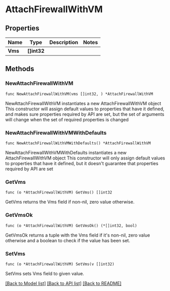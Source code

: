 # AttachFirewallWithVM

## Properties

Name | Type | Description | Notes
------------ | ------------- | ------------- | -------------
**Vms** | **[]int32** |  | 

## Methods

### NewAttachFirewallWithVM

`func NewAttachFirewallWithVM(vms []int32, ) *AttachFirewallWithVM`

NewAttachFirewallWithVM instantiates a new AttachFirewallWithVM object
This constructor will assign default values to properties that have it defined,
and makes sure properties required by API are set, but the set of arguments
will change when the set of required properties is changed

### NewAttachFirewallWithVMWithDefaults

`func NewAttachFirewallWithVMWithDefaults() *AttachFirewallWithVM`

NewAttachFirewallWithVMWithDefaults instantiates a new AttachFirewallWithVM object
This constructor will only assign default values to properties that have it defined,
but it doesn't guarantee that properties required by API are set

### GetVms

`func (o *AttachFirewallWithVM) GetVms() []int32`

GetVms returns the Vms field if non-nil, zero value otherwise.

### GetVmsOk

`func (o *AttachFirewallWithVM) GetVmsOk() (*[]int32, bool)`

GetVmsOk returns a tuple with the Vms field if it's non-nil, zero value otherwise
and a boolean to check if the value has been set.

### SetVms

`func (o *AttachFirewallWithVM) SetVms(v []int32)`

SetVms sets Vms field to given value.



[[Back to Model list]](../README.md#documentation-for-models) [[Back to API list]](../README.md#documentation-for-api-endpoints) [[Back to README]](../README.md)


